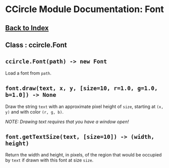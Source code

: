 # CCircle Module Documentation: Font

## [Back to Index](index)

## Class : ccircle.Font

## `ccircle.Font(path) -> new Font`
  Load a font from `path`.

## `font.draw(text, x, y, [size=10, r=1.0, g=1.0, b=1.0]) -> None`
  Draw the string `text` with an approximate pixel height of `size`, starting at
  `(x, y)` and with color `(r, g, b)`.

  _NOTE: Drawing text requires that you have a window open!_

## `font.getTextSize(text, [size=10]) -> (width, height)`
  Return the width and height, in pixels, of the region that would be occupied
  by `text` if drawn with this font at size `size`.
